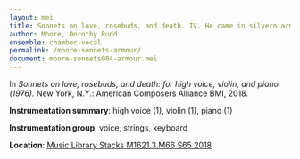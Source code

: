 ```yaml
---
layout: mei
title: Sonnets on love, rosebuds, and death. IV. He came in silvern armour
author: Moore, Dorothy Rudd
ensemble: chamber-vocal
permalink: /moore-sonnets-armour/
document: moore-sonnets004-armour.mei
---
```


In *Sonnets on love, rosebuds, and death: for high voice, violin, and piano (1976).* New York, N.Y.: American Composers Alliance BMI, 2018.

**Instrumentation summary**: high voice (1), violin (1), piano (1)

**Instrumentation group**: voice, strings, keyboard

**Location**: <a href="https://tufts.primo.exlibrisgroup.com/permalink/01TUN_INST/1kc9gia/alma991018220948503851" target="_blank">Music Library Stacks M1621.3.M66 S65 2018</a>
